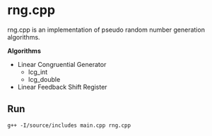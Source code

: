 # rng.cpp

rng.cpp is an implementation of pseudo random number generation algorithms.

**Algorithms**
* Linear Congruential Generator
	* lcg_int
	* lcg_double
* Linear Feedback Shift Register

## Run

    g++ -I/source/includes main.cpp rng.cpp


